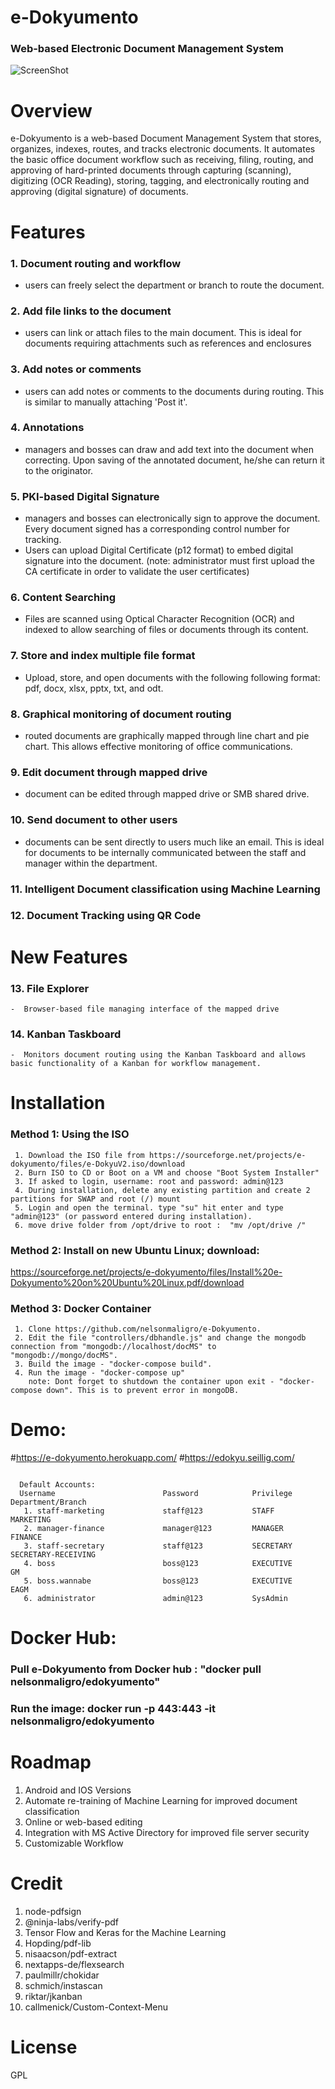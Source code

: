 # e-Dokyumento 
### Web-based Electronic Document Management System 
![ScreenShot](https://raw.githubusercontent.com/nelsonmaligro/e-Dokyumento/master/public/images/edokyu.png)

# Overview
e-Dokyumento is a web-based Document Management System that stores, organizes, indexes, routes, and tracks
electronic documents. It automates the basic office document workflow such as receiving, filing, routing, and approving
of hard-printed documents through capturing (scanning), digitizing (OCR Reading), storing, tagging, and electronically routing 
and approving (digital signature) of documents. 

# Features
### 1. Document routing and workflow 
   - users can freely select the department or branch to route the document.
### 2. Add file links to the document 
   - users can link or attach files to the main document. This is ideal for documents requiring attachments such as references and enclosures
### 3. Add notes or comments 
   - users can add notes or comments to the documents during routing. This is similar to manually attaching 'Post it'.
### 4. Annotations 
   - managers and bosses can draw and add text into the document when correcting. Upon saving of the annotated document, 
   he/she can return it to the originator.
### 5. PKI-based Digital Signature 
   - managers and bosses can electronically sign to approve the document. Every document signed has a corresponding control number 
   for tracking. 
   - Users can upload Digital Certificate (p12 format) to embed digital signature into the document. 
   (note: administrator must first upload the CA certificate in order to validate the user certificates)
### 6. Content Searching 
   - Files are scanned using Optical Character Recognition (OCR) and indexed to allow searching of files or documents through its content.
### 7. Store and index multiple file format 
   - Upload, store, and open documents with the following following format: pdf, docx, xlsx, pptx, txt, and odt.
### 8. Graphical monitoring of document routing 
   - routed documents are graphically mapped through line chart and pie chart. This allows effective monitoring of office communications.
### 9. Edit document through mapped drive 
   - document can be edited through mapped drive or SMB shared drive.
### 10. Send document to other users 
   - documents can be sent directly to users much like an email. This is ideal for documents to be internally communicated between the staff and manager within the department.
### 11. Intelligent Document classification using Machine Learning
### 12. Document Tracking using QR Code

#  New Features
### 13. File Explorer
    -  Browser-based file managing interface of the mapped drive 
### 14. Kanban Taskboard
    -  Monitors document routing using the Kanban Taskboard and allows basic functionality of a Kanban for workflow management.

# Installation 
### Method 1:  Using the ISO

     1. Download the ISO file from https://sourceforge.net/projects/e-dokyumento/files/e-DokyuV2.iso/download
     2. Burn ISO to CD or Boot on a VM and choose "Boot System Installer" 
     3. If asked to login, username: root and password: admin@123 
     4. During installation, delete any existing partition and create 2 partitions for SWAP and root (/) mount  
     5. Login and open the terminal. type "su" hit enter and type "admin@123" (or password entered during installation). 
     6. move drive folder from /opt/drive to root :  "mv /opt/drive /"
  
### Method 2:  Install on new Ubuntu Linux; download:

https://sourceforge.net/projects/e-dokyumento/files/Install%20e-Dokyumento%20on%20Ubuntu%20Linux.pdf/download

### Method 3:  Docker Container

     1. Clone https://github.com/nelsonmaligro/e-Dokyumento. 
     2. Edit the file "controllers/dbhandle.js" and change the mongodb connection from "mongodb://localhost/docMS" to "mongodb://mongo/docMS".
     3. Build the image - "docker-compose build".
     4. Run the image - "docker-compose up" 
        note: Dont forget to shutdown the container upon exit - "docker-compose down". This is to prevent error in mongoDB. 
 
# Demo: 
#https://e-dokyumento.herokuapp.com/
#https://edokyu.seillig.com/
  <pre><code>
  Default Accounts:
  Username                        Password            Privilege           Department/Branch
   1. staff-marketing             staff@123           STAFF               MARKETING
   2. manager-finance             manager@123         MANAGER             FINANCE
   3. staff-secretary             staff@123           SECRETARY           SECRETARY-RECEIVING
   4. boss                        boss@123            EXECUTIVE           GM
   5. boss.wannabe                boss@123            EXECUTIVE           EAGM
   6. administrator               admin@123           SysAdmin
</code></pre>
# Docker Hub:
### Pull e-Dokyumento from Docker hub : "docker pull nelsonmaligro/edokyumento"
### Run the image: docker run -p 443:443 -it nelsonmaligro/edokyumento

# Roadmap

  1. Android and IOS Versions
  2. Automate re-training of Machine Learning for improved document classification
  3. Online or web-based editing
  4. Integration with MS Active Directory for improved file server security
  5. Customizable Workflow
 

# Credit

1. node-pdfsign
2. @ninja-labs/verify-pdf
3. Tensor Flow and Keras for the Machine Learning
4. Hopding/pdf-lib
5. nisaacson/pdf-extract
6. nextapps-de/flexsearch
7. paulmillr/chokidar
8. schmich/instascan
9. riktar/jkanban
10. callmenick/Custom-Context-Menu


# License
GPL
